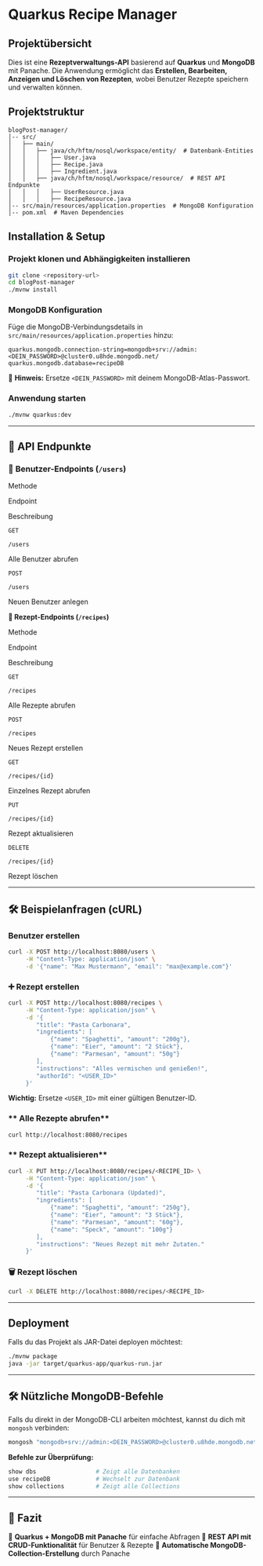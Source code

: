 
# Quarkus Recipe Manager

## Projektübersicht

Dies ist eine **Rezeptverwaltungs-API** basierend auf **Quarkus** und **MongoDB** mit Panache. Die Anwendung ermöglicht das **Erstellen, Bearbeiten, Anzeigen und Löschen von Rezepten**, wobei Benutzer Rezepte speichern und verwalten können.

## Projektstruktur

```
blogPost-manager/
│-- src/
│   ├── main/
│   │   ├── java/ch/hftm/nosql/workspace/entity/  # Datenbank-Entities
│   │   │   ├── User.java
│   │   │   ├── Recipe.java
│   │   │   ├── Ingredient.java
│   │   ├── java/ch/hftm/nosql/workspace/resource/  # REST API Endpunkte
│   │   │   ├── UserResource.java
│   │   │   ├── RecipeResource.java
│-- src/main/resources/application.properties  # MongoDB Konfiguration
│-- pom.xml  # Maven Dependencies

```

## Installation & Setup

### **Projekt klonen und Abhängigkeiten installieren**

```sh
git clone <repository-url>
cd blogPost-manager
./mvnw install

```

###  **MongoDB Konfiguration**

Füge die MongoDB-Verbindungsdetails in `src/main/resources/application.properties` hinzu:

```properties
quarkus.mongodb.connection-string=mongodb+srv://admin:<DEIN_PASSWORD>@cluster0.u8hde.mongodb.net/
quarkus.mongodb.database=recipeDB

```

🔹 **Hinweis:** Ersetze `<DEIN_PASSWORD>` mit deinem MongoDB-Atlas-Passwort.

### **Anwendung starten**

```sh
./mvnw quarkus:dev

```

----------

## 📡 API Endpunkte

### 🔹 **Benutzer-Endpoints (`/users`)**

Methode

Endpoint

Beschreibung

`GET`

`/users`

Alle Benutzer abrufen

`POST`

`/users`

Neuen Benutzer anlegen

**🔹 Rezept-Endpoints (`/recipes`)**

Methode

Endpoint

Beschreibung

`GET`

`/recipes`

Alle Rezepte abrufen

`POST`

`/recipes`

Neues Rezept erstellen

`GET`

`/recipes/{id}`

Einzelnes Rezept abrufen

`PUT`

`/recipes/{id}`

Rezept aktualisieren

`DELETE`

`/recipes/{id}`

Rezept löschen

----------

## 🛠 Beispielanfragen (cURL)

### **Benutzer erstellen**

```sh
curl -X POST http://localhost:8080/users \
     -H "Content-Type: application/json" \
     -d '{"name": "Max Mustermann", "email": "max@example.com"}'

```

### **➕ Rezept erstellen**

```sh
curl -X POST http://localhost:8080/recipes \
     -H "Content-Type: application/json" \
     -d '{
        "title": "Pasta Carbonara",
        "ingredients": [
            {"name": "Spaghetti", "amount": "200g"},
            {"name": "Eier", "amount": "2 Stück"},
            {"name": "Parmesan", "amount": "50g"}
        ],
        "instructions": "Alles vermischen und genießen!",
        "authorId": "<USER_ID>"
     }'

```

**Wichtig:** Ersetze `<USER_ID>` mit einer gültigen Benutzer-ID.

### ** Alle Rezepte abrufen**

```sh
curl http://localhost:8080/recipes

```

### ** Rezept aktualisieren**

```sh
curl -X PUT http://localhost:8080/recipes/<RECIPE_ID> \
     -H "Content-Type: application/json" \
     -d '{
        "title": "Pasta Carbonara (Updated)",
        "ingredients": [
            {"name": "Spaghetti", "amount": "250g"},
            {"name": "Eier", "amount": "3 Stück"},
            {"name": "Parmesan", "amount": "60g"},
            {"name": "Speck", "amount": "100g"}
        ],
        "instructions": "Neues Rezept mit mehr Zutaten."
     }'

```

### **🗑 Rezept löschen**

```sh
curl -X DELETE http://localhost:8080/recipes/<RECIPE_ID>

```

----------

## Deployment

Falls du das Projekt als JAR-Datei deployen möchtest:

```sh
./mvnw package
java -jar target/quarkus-app/quarkus-run.jar

```

----------

## 🛠 Nützliche MongoDB-Befehle

Falls du direkt in der MongoDB-CLI arbeiten möchtest, kannst du dich mit `mongosh` verbinden:

```sh
mongosh "mongodb+srv://admin:<DEIN_PASSWORD>@cluster0.u8hde.mongodb.net/"

```

**Befehle zur Überprüfung:**

```sh
show dbs                 # Zeigt alle Datenbanken
use recipeDB             # Wechselt zur Datenbank
show collections         # Zeigt alle Collections

```

----------

## 🎯 Fazit

🔹 **Quarkus + MongoDB mit Panache** für einfache Abfragen 🔹 **REST API mit CRUD-Funktionalität** für Benutzer & Rezepte 🔹 **Automatische MongoDB-Collection-Erstellung** durch Panache

<Table  {field}  />